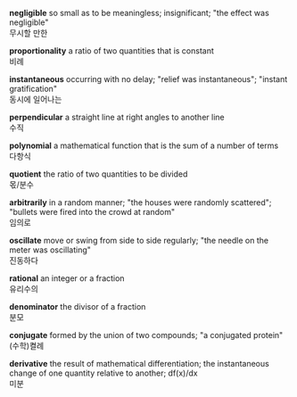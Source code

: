 **negligible**
so small as to be meaningless; insignificant; "the effect was negligible"  
무시할 만한

**proportionality**
a ratio of two quantities that is constant  
비례

**instantaneous**
occurring with no delay; "relief was instantaneous"; "instant gratification"  
동시에 일어나는

**perpendicular**
a straight line at right angles to another line  
수직

**polynomial**
a mathematical function that is the sum of a number of terms  
다항식

**quotient**
the ratio of two quantities to be divided  
몫/분수

**arbitrarily**
in a random manner; "the houses were randomly scattered"; "bullets were fired into the crowd at random"  
임의로

**oscillate**
move or swing from side to side regularly; "the needle on the meter was oscillating"  
진동하다

**rational**
an integer or a fraction  
유리수의

**denominator**
the divisor of a fraction  
분모

**conjugate**
formed by the union of two compounds; "a conjugated protein"  
(수학)켤례

**derivative**
the result of mathematical differentiation; the instantaneous change of one quantity relative to another; df(x)/dx  
미분



